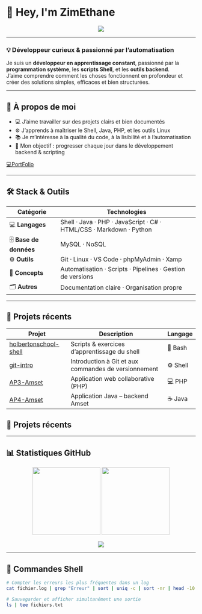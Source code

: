 # 👋 Hey, I'm <strong>ZimEthane</strong></h3>

<!-- 🌊 BANNIÈRE -->
<p align="center">
  <img src="https://capsule-render.vercel.app/api?type=waving&height=200&color=0:1a1a1a,100:007acc&text=ZimEthane%20💻&fontColor=ffffff&fontAlignY=40&fontSize=50&animation=fadeIn" />
</p>

---

### 💡 Développeur curieux & passionné par l’automatisation

Je suis un **développeur en apprentissage constant**, passionné par la **programmation système**, les **scripts Shell**, et les **outils backend**.  
J’aime comprendre comment les choses fonctionnent en profondeur et créer des solutions simples, efficaces et bien structurées.

---

## 🧠 À propos de moi

- 💻 J’aime travailler sur des projets clairs et bien documentés  
- ⚙️ J’apprends à maîtriser le Shell, Java, PHP, et les outils Linux  
- 📚 Je m’intéresse à la qualité du code, à la lisibilité et à l’automatisation  
- 🚀 Mon objectif : progresser chaque jour dans le développement backend & scripting

[💻PortFolio](https://portfolio-ethanezimmermann.fr/)

---

## 🛠️ Stack & Outils
<p align="center">
  
| Catégorie | Technologies |
|------------|--------------|
| 💻 **Langages** | Shell · Java · PHP · JavaScript · C# · HTML/CSS · Markdown · Python |
| 🗄️ **Base de données** | MySQL · NoSQL |
| ⚙️ **Outils** | Git · Linux · VS Code · phpMyAdmin · Xamp |
| 🧩 **Concepts** | Automatisation · Scripts · Pipelines · Gestion de versions |
| 🗂️ **Autres** | Documentation claire · Organisation propre |

</p>

---

## 📂 Projets récents

| Projet | Description | Langage |
|---------|--------------|----------|
| [holbertonschool-shell](https://github.com/ZimEthane/holbertonschool-shell) | Scripts & exercices d’apprentissage du shell | 🐚 Bash |
| [git-intro](https://github.com/ZimEthane/git-intro) | Introduction à Git et aux commandes de versionnement | ⚙️ Shell |
| [AP3-Amset](https://github.com/ZimEthane/AP3-Amset) | Application web collaborative (PHP) | 💻 PHP |
| [AP4-Amset](https://github.com/ZimEthane/AP4-Amset) | Application Java – backend Amset | ☕ Java |


## 📂 Projets récents

<!-- PROJETS_RECENTS:START -->
<!-- PROJETS_RECENTS:END -->




---

## 📊 Statistiques GitHub

<!-- 📊 GITHUB STATS -->
<div align="center">
  <img height="180em" src="https://github-readme-stats.vercel.app/api?username=ZimEthane&show_icons=true&theme=tokyonight&hide_border=true&bg_color=0d1117&title_color=00aaff&icon_color=00aaff&text_color=c9d1d9"/>
  <img height="180em" src="https://github-readme-stats.vercel.app/api/top-langs/?username=ZimEthane&layout=compact&theme=tokyonight&hide_border=true&bg_color=0d1117&title_color=00aaff&text_color=c9d1d9"/>
</div>

<!-- ⚙️ FOOTER -->
<p align="center">
  <img src="https://capsule-render.vercel.app/api?type=waving&height=100&section=footer&color=0:007acc,100:1a1a1a" />
</p>

---

## 🧰 Commandes Shell

```bash
# Compter les erreurs les plus fréquentes dans un log
cat fichier.log | grep "Erreur" | sort | uniq -c | sort -nr | head -10

# Sauvegarder et afficher simultanément une sortie
ls | tee fichiers.txt

